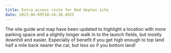 ```yaml
---
title: Extra access route for Red Hopton site
date: 2023-06-09T10:24:38.492Z
---
```

The site guide and map have been updated to highlight a location with more parking space and a slightly longer walk in to the launch fields, but mostly downhill and easier.  Especially of benefit if you get high enough to top land half a mile back nearer the car, but less so if you bottom land!